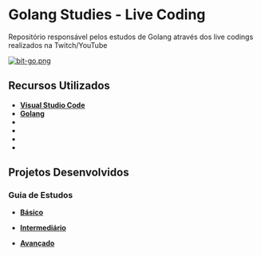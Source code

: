 # Golang Studies - Live Coding

Repositório responsável pelos estudos de Golang através dos live codings realizados na Twitch/YouTube

[![bit-go.png](https://i.postimg.cc/s204FQ2b/bit-go.png)](https://postimg.cc/GBGyGpGj)

## Recursos Utilizados

* **[Visual Studio Code]()**
* **[Golang](https://golang.org/doc/install)**
* **[]()**
* **[]()**
* **[]()**
* **[]()**

## Projetos Desenvolvidos

### Guia de Estudos

* **[Básico]()**

* **[Intermediário](https://medium.com/@saumya.ranjan/how-to-create-a-rest-api-in-golang-crud-operation-in-golang-a7afd9330a7b)**

* **[Avançado](https://levelup.gitconnected.com/crud-restful-api-with-go-gorm-jwt-postgres-mysql-and-testing-460a85ab7121)**
